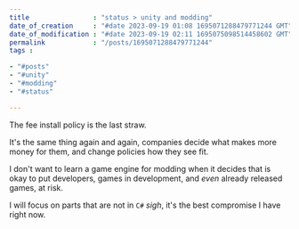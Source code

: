 ```yaml
---
title                : "status > unity and modding"
date_of_creation     : "#date 2023-09-19 01:08 1695071288479771244 GMT"
date_of_modification : "#date 2023-09-19 02:11 1695075098514458602 GMT"
permalink            : "/posts/1695071288479771244"
tags :

- "#posts"
- "#unity"
- "#modding"
- "#status"

---
```


The fee install policy is the last straw.

It's the same thing again and again, companies decide what makes more money for them, and change policies how they see fit.

I don't want to learn a game engine for modding when it decides that is okay to put developers, games in development, and *even* already released games, at risk.

I will focus on parts that are not in `C#` *sigh*, it's the best compromise I have right now.  